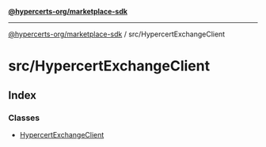 [**@hypercerts-org/marketplace-sdk**](../../README.md)

***

[@hypercerts-org/marketplace-sdk](../../README.md) / src/HypercertExchangeClient

# src/HypercertExchangeClient

## Index

### Classes

- [HypercertExchangeClient](classes/HypercertExchangeClient.md)
